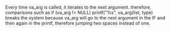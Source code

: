 Every time va_arg is called, it iterates to the next argument. therefore, comparisons such as 
if (va_arg != NULL)
	printf("%s", va_arg(list, type)
breaks the system because va_arg will go to the next argument in the IF and then again in the printf, therefore jumping two spaces instead of one.
